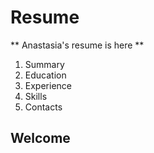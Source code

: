 # Resume
** Anastasia's resume is here ** 

1. Summary
2. Education
3. Experience
4. Skills 
5. Contacts 

## Welcome 

